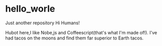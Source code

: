 # hello_worle
Just another repository
Hi Humans!

Hubot here,I like Nobe,js and Coffeescript(that's what I'm made of!).
I've had tacos on the moons and find them far superior to Earth tacos.


